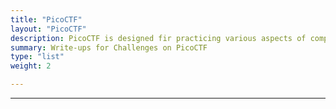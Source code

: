 ```yaml
---
title: "PicoCTF"
layout: "PicoCTF"
description: PicoCTF is designed fir practicing various aspects of computer security, such as web exploitation, cryptography, reverse engineering, and more. It provides challenges of varying difficulty levels that require participants to use critical thinking, problem-solving, and technical skills to solve them.
summary: Write-ups for Challenges on PicoCTF
type: "list"
weight: 2

---
```


---
